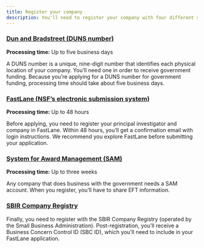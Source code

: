 ```yaml
---
title: Register your company
description: You'll need to register your company with four different systems.
---
```

### [Dun and Bradstreet (DUNS number)](#)
**Processing time:** Up to five business days

A DUNS number is a unique, nine-digit number that identifies each physical location of your company. You’ll need one in order to receive government funding. Because you’re applying for a DUNS number for government funding, processing time should take about five business days.

### [FastLane (NSF’s electronic submission system)](#)
**Processing time:** Up to 48 hours

Before applying, you need to register your principal investigator and company in FastLane. Within 48 hours, you’ll get a confirmation email with login instructions. We recommend you explore FastLane before submitting your application.

### [System for Award Management (SAM)](#)
**Processing time:** Up to three weeks

Any company that does business with the government needs a SAM account. When you register, you’ll have to share EFT information.

### [SBIR Company Registry](#)
Finally, you need to register with the SBIR Company Registry (operated by the Small Business Administration). Post-registration, you’ll receive a Business Concern Control ID (SBC ID), which you’ll need to include in your FastLane application.

